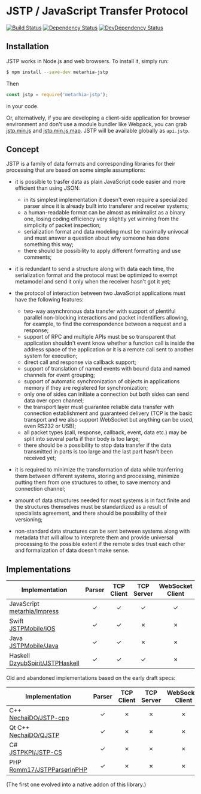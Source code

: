 # JSTP / JavaScript Transfer Protocol

[![Build Status](https://travis-ci.org/metarhia/JSTP.svg?branch=master)](https://travis-ci.org/metarhia/JSTP)
[![Dependency Status](https://david-dm.org/metarhia/JSTP.svg)](https://david-dm.org/metarhia/JSTP)
[![DevDependency Status](https://david-dm.org/metarhia/JSTP/dev-status.svg)](https://david-dm.org/metarhia/JSTP)

## Installation

JSTP works in Node.js and web browsers. To install it, simply run:

```sh
$ npm install --save-dev metarhia-jstp
```

Then

```javascript
const jstp = require('metarhia-jstp');
```

in your code.

Or, alternatively, if you are developing a client-side application for browser
environment and don't use a module bundler like Webpack, you can grab
[jstp.min.js](https://metarhia.github.io/JSTP/dist/jstp.min.js) and
[jstp.min.js.map](https://metarhia.github.io/JSTP/dist/jstp.min.js.map).
JSTP will be available globally as `api.jstp`.

## Concept

JSTP is a family of data formats and corresponding libraries for their
processing that are based on some simple assumptions:

* it is possible to trasfer data as plain JavaScript code easier and
  more efficient than using JSON:
    - in its simplest implementation it doesn't even require a specialized
      parser since it is already built into transferer and receiver systems;
    - a human-readable format can be almost as minimalist as a binary one,
      losing coding efficiency very slightly yet winning from the simplicity
      of packet inspection;
    - serialization format and data modeling must be maximally univocal and
      must answer a question about why someone has done something this way;
    - there should be possibility to apply different formatting and use
      comments;

* it is redundant to send a structure along with data each time, the
  serialization format and the protocol must be optimized to exempt
  metamodel and send it only when the receiver hasn't got it yet;

* the protocol of interaction between two JavaScript applications must
  have the following features:
    - two-way asynchronous data transfer with support of plentiful parallel
      non-blocking interactions and packet indentifiers allowing, for example,
      to find the correspondence between a request and a response;
    - support of RPC and multiple APIs must be so transparent that application
      shouldn't event know whether a function call is inside the address space
      of the application or it is a remote call sent to another system for
      execution;
    - direct call and response via callback support;
    - support of translation of named events with bound data and named channels
      for event grouping;
    - support of automatic synchronization of objects in applications memory
      if they are registered for synchronization;
    - only one of sides can initiate a connection but both sides can send data
      over open channel;
    - the transport layer must guarantee reliable data transfer with connection
      establishment and guaranteed delivery (TCP is the basic transport and we
      also support WebSocket but anything can be used, even RS232 or USB);
    - all packet types (call, response, callback, event, data etc.) may be split
      into several parts if their body is too large;
    - there should be a possibility to stop data transfer if the data
      transmitted in parts is too large and the last part hasn't been
      received yet;

* it is required to minimize the transformation of data while tranferring them
  between different systems, storing and processing, minimize putting them from
  one structures to other, to save memory and connection channel;

* amount of data structures needed for most systems is in fact finite and the
  structures themselves must be standardized as a result of specialists
  agreement, and there should be possibility of their versioning;

* non-standard data structures can be sent between systems along with metadata
  that will allow to interprete them and provide universal processing to the
  possible extent if the remote sides trust each other and formalization of
  data doesn't make sense.

## Implementations

| Implementation | Parser | TCP Client | TCP Server | WebSocket Client | WebSocket Server |
| --- | :---: | :---: | :---: | :---: | :---: |
| JavaScript<br>[metarhia/Impress](https://github.com/metarhia/JSTP) | ✓ | ✓ | ✓ | ✓ | ✓ |
| Swift<br>[JSTPMobile/iOS](https://github.com/JSTPMobile/iOS) | ✓ | ✓ | ✗ | ✗ | ✗ |
| Java<br>[JSTPMobile/Java](https://github.com/JSTPMobile/Java) | ✓ | ✓ | ✗ | ✗ | ✗ |
| Haskell<br>[DzyubSpirit/JSTPHaskell](https://github.com/DzyubSpirit/JSTPHaskell) | ✓ | ✓ | ✓ | ✗ | ✗ |

Old and abandoned implementations based on the early draft specs:

| Implementation | Parser | TCP Client | TCP Server | WebSocket Client | WebSocket Server |
| --- | :---: | :---: | :---: | :---: | :---: |
| C++<br>[NechaiDO/JSTP-cpp](https://github.com/NechaiDO/JSTP-cpp) | ✓ | ✗ | ✗ | ✗ | ✗ |
| Qt C++<br>[NechaiDO/QJSTP](https://github.com/NechaiDO/QJSTP) | ✓ | ✗ | ✗ | ✗ | ✗ |
| C#<br>[JSTPKPI/JSTP-CS](https://github.com/JSTPKPI/JSTP-CS) | ✓ | ✗ | ✗ | ✗ | ✗ |
| PHP<br>[Romm17/JSTPParserInPHP](https://github.com/Romm17/JSTPParserInPHP) | ✓ | ✗ | ✗ | ✗ | ✗ |

(The first one evolved into a native addon of this library.)
